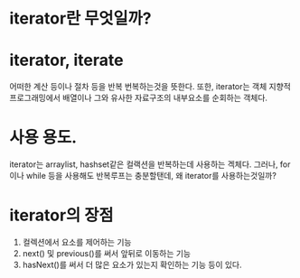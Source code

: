 iterator란 무엇일까?
===========

# iterator, iterate
어떠한 계산 등이나 절차 등을 반복 번복하는것을 뜻한다.
또한, iterator는 객체 지향적 프로그래밍에서 배열이나 그와 유사한 자료구조의 내부요소를 순회하는 객체다.

# 사용 용도.
iterator는 arraylist, hashset같은 컬랙션을 반복하는데 사용하는 겍체다.
그러나, for이나 while 등을 사용해도 반복루프는 충분할탠데, 왜 iterator를 사용하는것일까?

# iterator의 장점
1. 컬렉션에서 요소를 제어하는 기능
2. next() 및 previous()를 써서 앞뒤로 이동하는 기능
3. hasNext()를 써서 더 많은 요소가 있는지 확인하는 기능 등이 있다.
